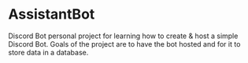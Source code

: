 # AssistantBot
Discord Bot personal project for learning how to create &amp; host a simple Discord Bot. Goals of the project are to have the bot hosted and for it to store data in a database.

